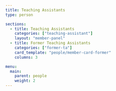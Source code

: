 ```yaml
---
title: Teaching Assistants
type: person

sections:
  - title: Teaching Assistants
    categories: ["teaching-assistant"]
    layout: "member-panel"
  - title: Former Teaching Assistants
    categories: ["former-ta"]
    card_template: "people/member-card-former"
    columns: 3

menu:
  main:
    parent: people
    weight: 2
---
```

